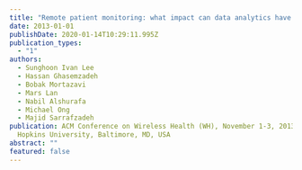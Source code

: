 ```yaml
---
title: "Remote patient monitoring: what impact can data analytics have on cost?"
date: 2013-01-01
publishDate: 2020-01-14T10:29:11.995Z
publication_types:
  - "1"
authors:
  - Sunghoon Ivan Lee
  - Hassan Ghasemzadeh
  - Bobak Mortazavi
  - Mars Lan
  - Nabil Alshurafa
  - Michael Ong
  - Majid Sarrafzadeh
publication: ACM Conference on Wireless Health (WH), November 1-3, 2013, Johns
  Hopkins University, Baltimore, MD, USA
abstract: ""
featured: false
---
```

